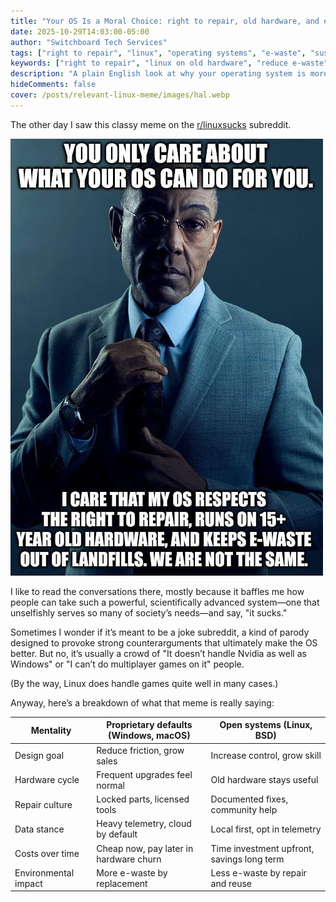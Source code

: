 ```yaml
---
title: "Your OS Is a Moral Choice: right to repair, old hardware, and e-waste"
date: 2025-10-29T14:03:00-05:00
author: "Switchboard Tech Services"
tags: ["right to repair", "linux", "operating systems", "e-waste", "sustainability"]
keywords: ["right to repair", "linux on old hardware", "reduce e-waste", "computer repair", "operating system ethics", "Kirksville tech"]
description: "A plain English look at why your operating system is more than convenience. It shapes repair rights, device lifespan, and how much junk ends up in landfills."
hideComments: false
cover: /posts/relevant-linux-meme/images/hal.webp
---
```


The other day I saw this classy meme on the [r/linuxsucks](https://www.reddit.com/r/linuxsucks/) subreddit. 

![Giancarlo Esposito tells it like it is in the Linux World](images/windows-vs-linux-users-meme.jpeg)

I like to read the conversations there, mostly because it baffles me how people can take such a powerful, scientifically advanced system—one that unselfishly serves so many of society’s needs—and say, "it sucks."

Sometimes I wonder if it’s meant to be a joke subreddit, a kind of parody designed to provoke strong counterarguments that ultimately make the OS better. But no, it’s usually a crowd of "It doesn’t handle Nvidia as well as Windows" or "I can’t do multiplayer games on it" people.

(By the way, Linux does handle games quite well in many cases.)

Anyway, here’s a breakdown of what that meme is really saying:

| Mentality            | Proprietary defaults (Windows, macOS)  | Open systems (Linux, BSD)                  |
| -------------------- | -------------------------------------- | ------------------------------------------ |
| Design goal          | Reduce friction, grow sales            | Increase control, grow skill               |
| Hardware cycle       | Frequent upgrades feel normal          | Old hardware stays useful                  |
| Repair culture       | Locked parts, licensed tools           | Documented fixes, community help           |
| Data stance          | Heavy telemetry, cloud by default      | Local first, opt in telemetry              |
| Costs over time      | Cheap now, pay later in hardware churn | Time investment upfront, savings long term |
| Environmental impact | More e-waste by replacement            | Less e-waste by repair and reuse           |
